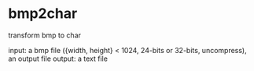 bmp2char
========

transform bmp to char

input: a bmp file ({width, height} < 1024, 24-bits or 32-bits, uncompress), an output file
output: a text file
